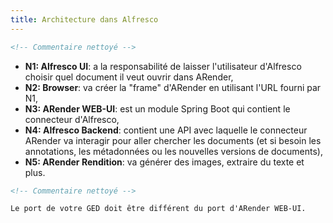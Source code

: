 ```yaml
---
title: Architecture dans Alfresco
---
```


```xml
<!-- Commentaire nettoyé -->
```

* **N1: Alfresco UI**: a la responsabilité de laisser l'utilisateur d'Alfresco choisir quel document il veut ouvrir dans ARender,
* **N2: Browser**: va créer la "frame" d'ARender en utilisant l'URL fourni par N1,
* **N3: ARender WEB-UI**: est un module Spring Boot qui contient le connecteur d'Alfresco,
* **N4: Alfresco Backend**: contient une API avec laquelle le connecteur ARender va interagir pour aller chercher les documents 
(et si besoin les annotations, les métadonnées ou les nouvelles versions de documents),
* **N5: ARender Rendition**: va générer des images, extraire du texte et plus.


```xml
<!-- Commentaire nettoyé -->
```

```
Le port de votre GED doit être différent du port d'ARender WEB-UI.
```

